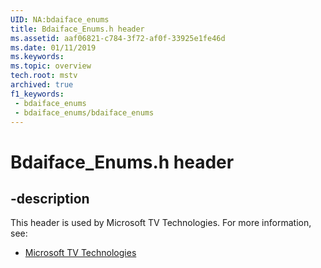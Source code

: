 ```yaml
---
UID: NA:bdaiface_enums
title: Bdaiface_Enums.h header
ms.assetid: aaf06821-c784-3f72-af0f-33925e1fe46d
ms.date: 01/11/2019
ms.keywords: 
ms.topic: overview
tech.root: mstv
archived: true
f1_keywords:
 - bdaiface_enums
 - bdaiface_enums/bdaiface_enums
---
```


# Bdaiface_Enums.h header


## -description

This header is used by Microsoft TV Technologies. For more information, see:

- [Microsoft TV Technologies](../_mstv/index.md)

